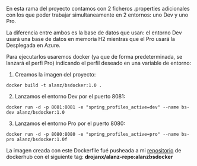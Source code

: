 En esta rama del proyecto contamos con 2 ficheros .properties adicionales con los que poder trabajar simultaneamente en 2 entornos: uno Dev y uno Pro.

La diferencia entre ambos es la base de datos que usan: el entorno Dev usará una base de datos en memoria H2 mientras que el Pro usará la Desplegada en Azure.

Para ejecutarlos usaremos docker (ya que de forma predeterminada, se lanzará el perfi Pro) indicando el perfil deseado en una variable de entorno:

1. Creamos la imagen del proyecto:
```
docker build -t alanz/bsdocker:1.0 .
```

2. Lanzamos el entorno Dev por el puerto 8081:

```
docker run -d -p 8081:8081 -e "spring_profiles_active=dev" --name bs-dev alanz/bsdocker:1.0
```

3. Lanzamos el entorno Pro por el puerto 8080:
```
docker run -d -p 8080:8080 -e "spring_profiles_active=pro" --name bs-pro alanz/bsdocker:1.0f
```

La imagen creada con este Dockerfile fué pusheada a mi [repositorio](https://hub.docker.com/repository/docker/drojanx/alanz-repo/) 
de dockerhub con el siguiente tag: **drojanx/alanz-repo:alanzbsdocker**


